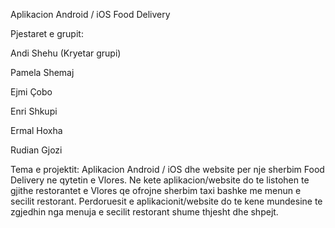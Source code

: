 Aplikacion Android / iOS Food Delivery


Pjestaret e grupit:

Andi Shehu (Kryetar grupi)

Pamela Shemaj

Ejmi Çobo

Enri Shkupi

Ermal Hoxha

Rudian Gjozi


Tema e projektit: Aplikacion Android / iOS dhe website per nje sherbim Food Delivery ne qytetin e Vlores. Ne kete aplikacion/website do te listohen te gjithe restorantet e Vlores qe ofrojne sherbim taxi bashke me menun e secilit restorant. Perdoruesit e aplikacionit/website do te kene mundesine te zgjedhin nga menuja e secilit restorant shume thjesht dhe shpejt.
